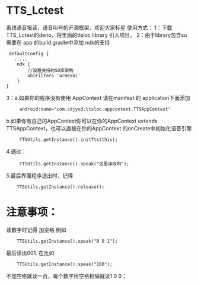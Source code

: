 # TTS_Lctest
 离线语音报读，语音叫号的开源框架，欢迎大家标星
使用方式：
1：下载TTS_Lctest的deno，将里面的ttsloc library 引入项目。
2：由于library包含so 需要在 app 的build.gradle中添加
ndk的支持

     defaultConfig {
       .....
        ndk {
            //设置支持的SO库架构
            abiFilters 'armeabi'
        }
    }
 
3：a.如果你的程序没有使用 AppContext 请在manifest 的 application下面添加
```
     android:name="com.cdjysd.ttsloc.appcontext.TTSAppContext"
```
   b.如果你有自己的AppContext你可以在你的AppContext extends  TTSAppContext，也可以直接在你的AppContext 的onCreate中初始化语音引擎
```
     TTSUtils.getInstance().initTts(this);
```
4.通过：

```
     TTSUtils.getInstance().speak("这里读取哟");
```

5.最后界面程序退出时，记得

```
    TTSUtils.getInstance().release();
```


# 注意事项：
读数字时记得 加空格  例如
```
    TTSUtils.getInstance().speak("0 0 1");
```
最后读出001.
在比如
```
    TTSUtils.getInstance().speak("100");
```
不加空格就读一百，每个数字用空格相隔就读1 0 0；

